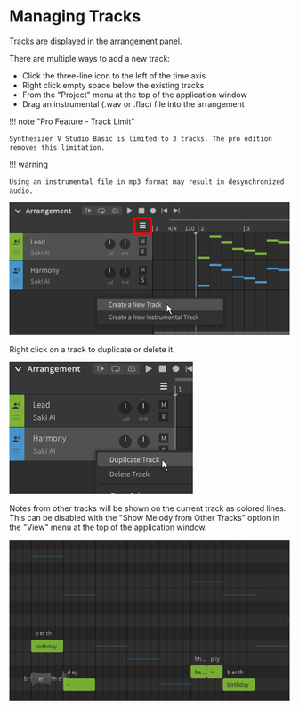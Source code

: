 # Managing Tracks

Tracks are displayed in the [arrangement](../workspace/arrangement.md) panel.

There are multiple ways to add a new track:

- Click the three-line icon to the left of the time axis
- Right click empty space below the existing tracks
- From the "Project" menu at the top of the application window
- Drag an instrumental (.wav or .flac) file into the arrangement

!!! note "Pro Feature - Track Limit"

    Synthesizer V Studio Basic is limited to 3 tracks. The pro edition removes this limitation.

!!! warning

    Using an instrumental file in mp3 format may result in desynchronized audio.

![Create a Track](/img/quickstart/new-track.png)

Right click on a track to duplicate or delete it.

![Create a Track](/img/quickstart/duplicate-track.png)

Notes from other tracks will be shown on the current track as colored lines. This can be disabled with the "Show Melody from Other Tracks" option in the "View" menu at the top of the application window.

![Create a Track](/img/quickstart/show-other-tracks.png)
